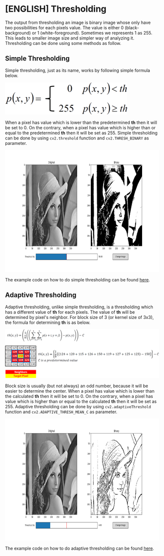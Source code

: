 # [ENGLISH] Thresholding

The output from thresholding an image is binary image whose only have two possibilities for each pixels value. The value is either 0 (black-background) or 1 (white-foreground). Sometimes we represents 1 as 255. This leads to smaller image size and simpler way of analyzing it. Thresholding can be done using some methods as follow.

## Simple Thresholding
Simple thresholding, just as its name, works by following simple formula below.

<img src="/images/simpleThresholdingFormula.png" width="400">

When a pixel has value which is lower than the predetermined **th** then it will be set to 0. On the contrary, when a pixel has value which is higher than or equal to the predetermined **th** then it will be set as 255. Simple thresholding can be done by using ```cv2.threshold``` function and ```cv2.THRESH_BINARY``` as parameter.

<img src="/images/simpleThresholding.png" height="400">

The example code on how to do simple thresholding can be found [here](/08_Image_Processing/Thresholding/simpleThresholding).

## Adaptive Thresholding
Adaptive thresholding, unlike simple thresholding, is a thresholding which has a different value of **th** for each pixels. The value of **th** will be determined by pixel's neighbor. For block size of 3 (or kernel size of 3x3), the formula for determining **th** is as below.

<img src="/images/adThresholdingFormula.png" width="800">

Block size is usually (but not always) an odd number, because it will be easier to determine the center. When a pixel has value which is lower than the calculated **th** then it will be set to 0. On the contrary, when a pixel has value which is higher than or equal to the calculated **th** then it will be set as 255. Adaptive thresholding can be done by using ```cv2.adaptiveThreshold``` function and ```cv2.ADAPTIVE_THRESH_MEAN_C``` as parameter.

<img src="/images/adaptiveThresholding.png" height="400">

The example code on how to do adaptive thresholding can be found [here](/08_Image_Processing/Thresholding/adaptiveThresholding).
